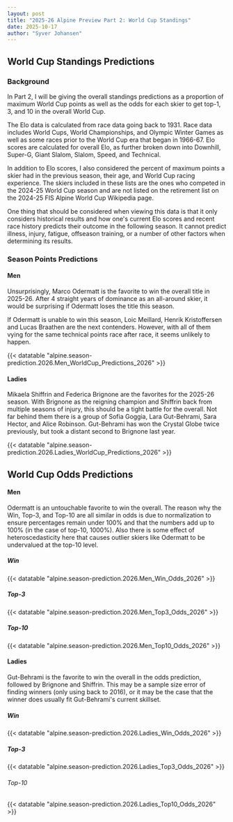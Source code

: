 ```yaml
---
layout: post
title: "2025-26 Alpine Preview Part 2: World Cup Standings"
date: 2025-10-17
author: "Syver Johansen"
---
```


## World Cup Standings Predictions

### Background

In Part 2, I will be giving the overall standings predictions as a proportion of maximum World Cup points as well as the odds for each skier to get top-1, 3, and 10 in the overall World Cup.

The Elo data is calculated from race data going back to 1931. Race data includes World Cups, World Championships, and Olympic Winter Games as well as some races prior to the World Cup era that began in 1966-67. Elo scores are calculated for overall Elo, as further broken down into Downhill, Super-G, Giant Slalom, Slalom, Speed, and Technical.

In addition to Elo scores, I also considered the percent of maximum points a skier had in the previous season, their age, and World Cup racing experience. The skiers included in these lists are the ones who competed in the 2024-25 World Cup season and are not listed on the retirement list on the 2024-25 FIS Alpine World Cup Wikipedia page.

One thing that should be considered when viewing this data is that it only considers historical results and how one's current Elo scores and recent race history predicts their outcome in the following season. It cannot predict illness, injury, fatigue, offseason training, or a number of other factors when determining its results.

### Season Points Predictions

#### Men

Unsurprisingly, Marco Odermatt is the favorite to win the overall title in 2025-26. After 4 straight years of dominance as an all-around skier, it would be surprising if Odermatt loses the title this season.

If Odermatt is unable to win this season, Loic Meillard, Henrik Kristoffersen and Lucas Braathen are the next contenders. However, with all of them vying for the same technical points race after race, it seems unlikely to happen.

{{< datatable "alpine.season-prediction.2026.Men_WorldCup_Predictions_2026" >}}

#### Ladies

Mikaela Shiffrin and Federica Brignone are the favorites for the 2025-26 season. With Brignone as the reigning champion and Shiffrin back from multiple seasons of injury, this should be a tight battle for the overall. Not far behind them there is a group of Sofia Goggia, Lara Gut-Behrami, Sara Hector, and Alice Robinson. Gut-Behrami has won the Crystal Globe twice previously, but took a distant second to Brignone last year.

{{< datatable "alpine.season-prediction.2026.Ladies_WorldCup_Predictions_2026" >}}

## World Cup Odds Predictions

#### Men

Odermatt is an untouchable favorite to win the overall. The reason why the Win, Top-3, and Top-10 are all similar in odds is due to normalization to ensure percentages remain under 100% and that the numbers add up to 100% (in the case of top-10, 1000%). Also there is some effect of heteroscedasticity here that causes outlier skiers like Odermatt to be undervalued at the top-10 level.

##### Win

{{< datatable "alpine.season-prediction.2026.Men_Win_Odds_2026" >}}

##### Top-3

{{< datatable "alpine.season-prediction.2026.Men_Top3_Odds_2026" >}}

##### Top-10

{{< datatable "alpine.season-prediction.2026.Men_Top10_Odds_2026" >}}

#### Ladies

Gut-Behrami is the favorite to win the overall in the odds prediction, followed by Brignone and Shiffrin. This may be a sample size error of finding winners (only using back to 2016), or it may be the case that the winner does usually fit Gut-Behrami's current skillset.

##### Win

{{< datatable "alpine.season-prediction.2026.Ladies_Win_Odds_2026" >}}

##### Top-3

{{< datatable "alpine.season-prediction.2026.Ladies_Top3_Odds_2026" >}}

###### Top-10

{{< datatable "alpine.season-prediction.2026.Ladies_Top10_Odds_2026" >}}